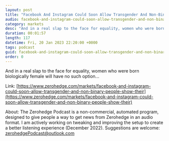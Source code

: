 ```yaml
---
layout: post
title: "Facebook And Instagram Could Soon Allow Transgender And Non-Binary People To Show Their Breasts"
audio: facebook-and-instagram-could-soon-allow-transgender-and-non-binary-people-show-their-0
category: markets
desc: "And in a real slap to the face for equality, women who were born biologically female will have no such option..."
duration: 00:01:57
length: 117
datetime: Fri, 20 Jan 2023 22:20:00 +0000
tags: podcast
guid: facebook-and-instagram-could-soon-allow-transgender-and-non-binary-people-show-their-0
order: 0
---
```

And in a real slap to the face for equality, women who were born biologically female will have no such option...

Link: [https://www.zerohedge.com/markets/facebook-and-instagram-could-soon-allow-transgender-and-non-binary-people-show-their](https://www.zerohedge.com/markets/facebook-and-instagram-could-soon-allow-transgender-and-non-binary-people-show-their)

About: The Zerohedge Podcast is a non-commercial, automated program, designed to give people a way to get news from Zerohedge in an audio format.  I am actively working on tweaking and improving the setup to create a better listening experience (December 2022).  Suggestions are welcome: [zerohedgePodcast@outlook.com](mailto:zerohedgePodcast@outlook.com)
